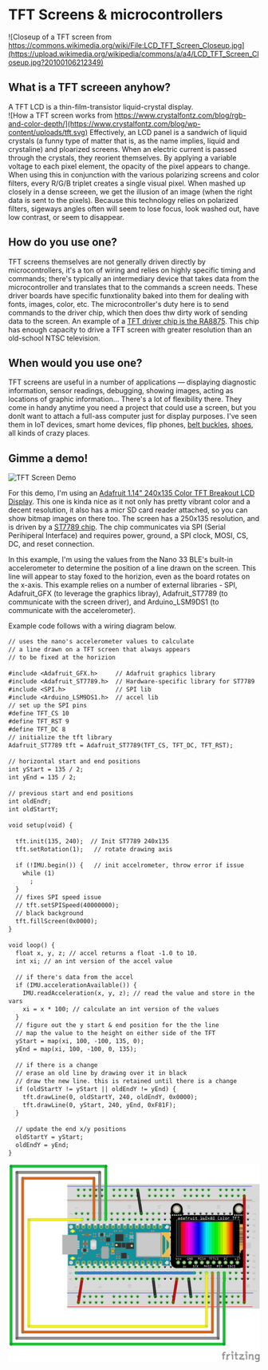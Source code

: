 # TFT Screens & microcontrollers
![Closeup of a TFT screen from https://commons.wikimedia.org/wiki/File:LCD_TFT_Screen_Closeup.jpg](https://upload.wikimedia.org/wikipedia/commons/a/a4/LCD_TFT_Screen_Closeup.jpg?20100106212349)

## What is a TFT screeen anyhow?
A TFT LCD is a thin-film-transistor liquid-crystal display.  
![How a TFT screen works from https://www.crystalfontz.com/blog/rgb-and-color-depth/](https://www.crystalfontz.com/blog/wp-content/uploads/tft.svg)
Effectively, an LCD panel is a sandwich of liquid crystals (a funny type of matter that is, as the name implies, liquid and crystaline) and ploarized screens. When an electric current is passed through the crystals, they reorient themselves. By applying a variable voltage to each pixel element, the opacity of the pixel appears to change. When using this in conjunction with the various polarizing screens and color filters, every R/G/B triplet creates a single visual pixel. When mashed up closely in a dense screeen, we get the illusion of an image (when the right data is sent to the pixels).
Because this technology relies on polarized filters, sigeways angles often will seem to lose focus, look washed out, have low contrast, or seem to disappear.

## How do you use one?
TFT screens themselves are not generally driven directly by microcontrollers, it's a ton of wiring and relies on highly specific timing and commands; there's typically an intermediary device that takes data from the microcontroller and translates that to the commands a screen needs.
These driver boards have specific funxtionality baked into them for dealing with fonts, images, color, etc. The microcontroller's duty here is to send commands to the driver chip, which then does thw dirty work of sending data to the screen.
An example of a [TFT driver chip is the RA8875](https://www.raio.com.tw/en/RA8875.html). This chip has enough capacity to drive a TFT screen with greater resolution than an old-school NTSC television.

## When would you use one?
TFT screens are useful in a number of applications — displaying diagnostic information, sensor readings, debugging, showing images, acting as locations of graphic information... There's a lot of flexibility there. They come in handy anytime you need a project that could use a screen, but you donlt want to attach a full-ass computer just for display purposes.
I've seen them in IoT devices, smart home devices, flip phones, [belt buckles](https://www.instructables.com/The-Asteroid-Belt/), [shoes](http://www.theaphroditeproject.tv/), all kinds of crazy places.

## Gimme a demo!
![TFT Screen Demo](tft_accel.gif)

For this demo, I'm using an [Adafruit 1.14" 240x135 Color TFT Breakout LCD Display](https://www.adafruit.com/product/4383). This one is kinda nice as it not only has pretty vibrant color and a decent resolution, it also has a micr SD card reader attached, so you can show bitmap images on there too.
The screen has a 250x135 resolution, and is driven by a [ST7789 chip](https://www.rhydolabz.com/documents/33/ST7789.pdf). The chip communicates via SPI (Serial Perihiperal Interface) and requires power, ground, a SPI clock, MOSI, CS, DC, and reset connection.

In this example, I'm using the values from the Nano 33 BLE's built-in accelerometer to determine the position of a line drawn on the screen. This line will appear to stay foxed to the horizion, even as the board rotates on the x-axis. This example relies on a number of external libraries - SPI, Adafruit_GFX (to leverage the graphics libray), Adafruit_ST7789 (to communicate with the screen driver), and Arduino_LSM9DS1 (to communicate with the accelerometer).

Example code follows with a wiring diagram below.

```
// uses the nano's accelerometer values to calculate
// a line drawn on a TFT screen that always appears
// to be fixed at the horizion

#include <Adafruit_GFX.h>     // Adafruit graphics library
#include <Adafruit_ST7789.h>  // Hardware-specific library for ST7789
#include <SPI.h>              // SPI lib
#include <Arduino_LSM9DS1.h>  // accel lib
// set up the SPI pins
#define TFT_CS 10
#define TFT_RST 9
#define TFT_DC 8
// initialize the tft library
Adafruit_ST7789 tft = Adafruit_ST7789(TFT_CS, TFT_DC, TFT_RST);

// horizontal start and end positions
int yStart = 135 / 2;
int yEnd = 135 / 2;

// previous start and end positions
int oldEndY;
int oldStartY;

void setup(void) {

  tft.init(135, 240);  // Init ST7789 240x135
  tft.setRotation(1);   // rotate drawing axis

  if (!IMU.begin()) {   // init accelrometer, throw error if issue
    while (1)
      ;
  }
  // fixes SPI speed issue
  // tft.setSPISpeed(40000000);
  // black background
  tft.fillScreen(0x0000);
}

void loop() {
  float x, y, z; // accel returns a float -1.0 to 10.
  int xi; // an int version of the accel value

  // if there's data from the accel
  if (IMU.accelerationAvailable()) {
    IMU.readAcceleration(x, y, z); // read the value and store in the vars
    xi = x * 100; // calculate an int version of the values
  }
  // figure out the y start & end position for the the line
  // map the value to the height on either side of the TFT
  yStart = map(xi, 100, -100, 135, 0);
  yEnd = map(xi, 100, -100, 0, 135);

  // if there is a change
  // erase an old line by drawing over it in black
  // draw the new line. this is retained until there is a change
  if (oldStartY != yStart || oldEndY != yEnd) {
    tft.drawLine(0, oldStartY, 240, oldEndY, 0x0000);
    tft.drawLine(0, yStart, 240, yEnd, 0xF81F);
  }

  // update the end x/y positions
  oldStartY = yStart;
  oldEndY = yEnd;
}
```

![TFT Screen BB](tft_image.png)
